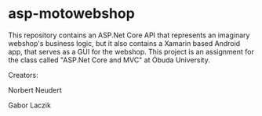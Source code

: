 # asp-motowebshop

This repository contains an ASP.Net Core API that represents an imaginary webshop's business logic, but it also contains a Xamarin based Android app, that serves as a GUI for the webshop. This project is an assignment for the class called "ASP.Net Core and MVC" at Óbuda University.

Creators:

Norbert Neudert

Gabor Laczik
